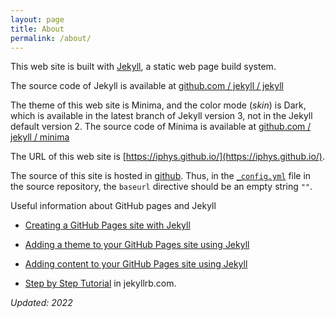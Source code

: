 ```yaml
---
layout: page
title: About
permalink: /about/
---
```


This web site is built with [Jekyll](https://jekyllrb.com/),
a static web page build system.

The source code of Jekyll is available
at [github.com / jekyll / jekyll](https://github.com/jekyll/jekyll)

The theme of this web site is Minima,
and the color mode (_skin_) is Dark,
which is available in the latest branch of Jekyll version 3,
not in the Jekyll default version 2.
The source code of Minima is available
at [github.com / jekyll / minima](https://github.com/jekyll/minima)

The URL of this web site is [https://iphys.github.io/](https://iphys.github.io/).

The source of this site is hosted in [github](https://github.com/iphys/iphys.github.io/).
Thus, in the [`_config.yml`](https://github.com/iphys/iphys.github.io/blob/main/docs/_config.yml)
file in the source repository, the `baseurl` directive should be an empty string `""`.

Useful information about GitHub pages and Jekyll

- [Creating a GitHub Pages site with Jekyll](https://docs.github.com/en/pages/setting-up-a-github-pages-site-with-jekyll/creating-a-github-pages-site-with-jekyll)

- [Adding a theme to your GitHub Pages site using Jekyll](https://docs.github.com/en/pages/setting-up-a-github-pages-site-with-jekyll/adding-a-theme-to-your-github-pages-site-using-jekyll)

- [Adding content to your GitHub Pages site using Jekyll](https://docs.github.com/en/pages/setting-up-a-github-pages-site-with-jekyll/adding-content-to-your-github-pages-site-using-jekyll)

- [Step by Step Tutorial](https://jekyllrb.com/docs/step-by-step/01-setup/) in jekyllrb.com.

_Updated: 2022_
